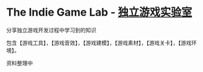 <!-- # Affiliates - Free Jekyll Theme

[Live Demo](https://wowthemesnet.github.io/affiliates-jekyll-theme/) | [Docs & Download](https://bootstrapstarter.com/template-affiliates-bootstrap-jekyll/) |  [Buy me a coffee](https://www.wowthemes.net/donate/)

![jekyll-affiliates-theme](https://bootstrapstarter.com/assets/img/themes/affiliates-jekyll.jpg) -->

# The Indie Game Lab - [独立游戏实验室](https://pingfangw.github.io/TheIndieGameLab.github.io/)

分享独立游戏开发过程中学习到的知识

包含【游戏工具】，【游戏音效】，【游戏建模】，【游戏素材】，【游戏关卡】，【游戏环境】。

资料整理中